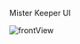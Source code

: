 Mister Keeper UI

![frontView](https://user-images.githubusercontent.com/1051058/80516277-e691dd80-898b-11ea-8e55-48e89bee479f.png)
